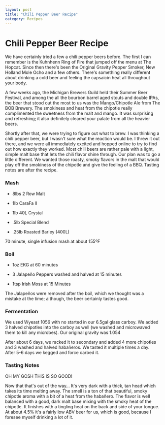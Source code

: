 ```yaml
---
layout: post
title: "Chili Pepper Beer Recipe"
category: Recipes
---
```


Chili Pepper Beer Recipe
========================

We have certainly tried a few a chili pepper beers before. The first I can remember is the Kuhnhenn Ring of Fire that jumped off the menu at The Hopcat. Since then there's been the Original Gravity Pepper Smoker, New Holland Mole Ocho and a few others. There's something really different about drinking a cold beer and feeling the capsaicin heat all throughout your body.

A few weeks ago, the Michigan Brewers Guild held their Summer Beer Festival, and among the all the bourbon barrel aged stouts and double IPAs, the beer that stood out the most to us was the Mango/Chipotle Ale from The BOB Brewery. The smokiness and heat from the chipotle really complimented the sweetness from the malt and mango. It was surprising and refreshing; it also definitely cleared your palate from all the heavier beers.

Shortly after that, we were trying to figure out what to brew. I was thinking a chili pepper beer, but I wasn't sure what the reaction would be. I threw it out there, and we were all immediately excited and hopped online to try to find out how exactly they worked. Most chili beers are rather pale with a light, simple malt base that lets the chili flavor shine through. Our plan was to go a little different. We wanted those roasty, smoky flavors in the malt that would play off the smokiness of the chipotle and give the feeling of a BBQ. Tasting notes are after the recipe.

### Mash

*   8lbs 2 Row Malt

*   1lb CaraFa II

*   1lb 40L Crystal

*   .5lb Special Blend

*   .25lb Roasted Barley (400L)

70 minute, single infusion mash at about 155ºF

### Boil

*   1oz EKG at 60 minutes

*   3 Jalapeño Peppers washed and halved at 15 minutes

*   1tsp Irish Moss at 15 Minutes

The Jalapeños were removed after the boil, which we thought was a mistake at the time; although, the beer certainly tastes good.

### Fermentation

We used Wyeast 1056 with no started in our 6.5gal glass carboy. We added 3 halved chipotles into the carboy as well (we washed and microwaved them to kill any microbes). Our original gravity was 1.054

After about 6 days, we racked it to secondary and added 4 more chipotles and 3 washed and halved habañeros. We tasted it multiple times a day. After 5-6 days we kegged and force carbed it.

### Tasting Notes

OH MY GOSH THIS IS SO GOOD!

Now that that's out of the way… It's very dark with a thick, tan head which takes its time melting away. The smell is a ton of that beautiful, smoky chipotle aroma with a bit of a heat from the habañero. The flavor is well balanced with a good, dark malt base mixing with the smoky heat of the chipotle. It finishes with a tingling heat on the back and side of your tongue. At about 4.5% it's a fairly low ABV beer for us, which is good, because I foresee myself drinking a lot of it.